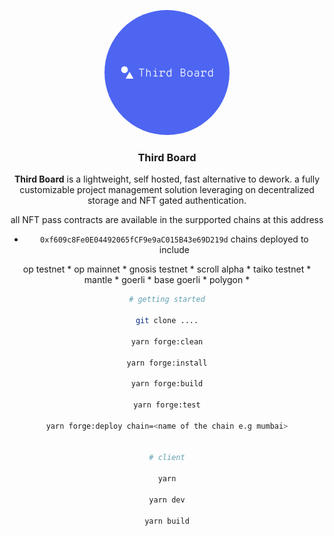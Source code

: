 <p align="center">
    <img src="./src/assets/vector/default.svg" height="200" style="border-radius:50%">
</p>
<div align="center">
  <h3 align="center">
  Third Board
  </h3>
</div>

<div align="center">

**Third Board** is a lightweight, self hosted, fast alternative to dework. a fully customizable project management solution leveraging on decentralized storage and NFT gated authentication.


all NFT pass contracts are available in the surpported chains at this address

- `0xf609c8Fe0E04492065fCF9e9aC015B43e69D219d`
chains deployed to include

op testnet *
op mainnet *
gnosis testnet *
scroll alpha *
taiko testnet *
mantle *
goerli *
base goerli *
polygon *

```sh
# getting started

git clone ....

yarn forge:clean

yarn forge:install

yarn forge:build

yarn forge:test

yarn forge:deploy chain=<name of the chain e.g mumbai>


# client

yarn

yarn dev

yarn build

```